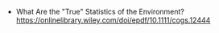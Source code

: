 - What Are the "True" Statistics of the Environment?
https://onlinelibrary.wiley.com/doi/epdf/10.1111/cogs.12444
